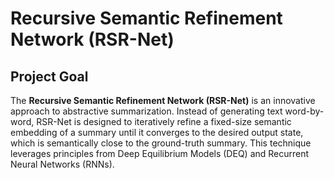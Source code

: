 
#  Recursive Semantic Refinement Network (RSR-Net)

## Project Goal
The **Recursive Semantic Refinement Network (RSR-Net)** is an innovative approach to abstractive summarization. Instead of generating text word-by-word, RSR-Net is designed to iteratively refine a fixed-size semantic embedding of a summary until it converges to the desired output state, which is semantically close to the ground-truth summary. This technique leverages principles from Deep Equilibrium Models (DEQ) and Recurrent Neural Networks (RNNs).

